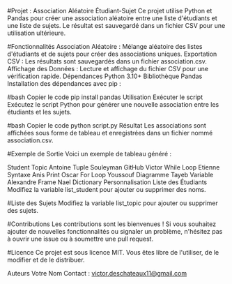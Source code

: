 #Projet : Association Aléatoire Étudiant-Sujet
Ce projet utilise Python et Pandas pour créer une association aléatoire entre une liste d'étudiants et une liste de sujets. Le résultat est sauvegardé dans un fichier CSV pour une utilisation ultérieure.

#Fonctionnalités
Association Aléatoire : Mélange aléatoire des listes d'étudiants et de sujets pour créer des associations uniques.
Exportation CSV : Les résultats sont sauvegardés dans un fichier association.csv.
Affichage des Données : Lecture et affichage du fichier CSV pour une vérification rapide.
Dépendances
Python 3.10+
Bibliothèque Pandas
Installation des dépendances avec pip :

#bash
Copier le code
pip install pandas
Utilisation
Exécuter le script
Exécutez le script Python pour générer une nouvelle association entre les étudiants et les sujets.

#bash
Copier le code
python script.py
Résultat
Les associations sont affichées sous forme de tableau et enregistrées dans un fichier nommé association.csv.

#Exemple de Sortie
Voici un exemple de tableau généré :

Student	Topic
Antoine	Tuple
Souleyman	GitHub
Victor	While Loop
Etienne	Syntaxe
Anis	Print
Oscar	For Loop
Youssouf	Diagramme
Tayeb	Variable
Alexandre	Frame
Nael	Dictionary
Personnalisation
Liste des Étudiants
Modifiez la variable list_student pour ajouter ou supprimer des noms.

#Liste des Sujets
Modifiez la variable list_topic pour ajouter ou supprimer des sujets.

#Contributions
Les contributions sont les bienvenues ! Si vous souhaitez ajouter de nouvelles fonctionnalités ou signaler un problème, n'hésitez pas à ouvrir une issue ou à soumettre une pull request.

#Licence
Ce projet est sous licence MIT. Vous êtes libre de l'utiliser, de le modifier et de le distribuer.

Auteurs
Votre Nom
Contact : victor.deschateaux11@gmail.com
